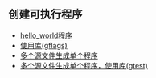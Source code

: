 ## 创建可执行程序

- [hello_world程序](recipe-01)
- [使用库(gflags)](recipe-02)
- [多个源文件生成单个程序](recipe-03)
- [多个源文件生成单个程序，使用库(gtest)](recipe-04)



